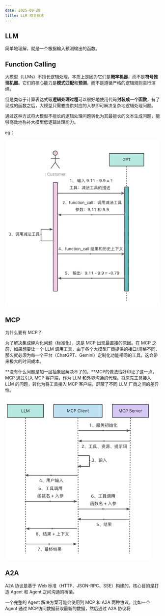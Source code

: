 ```yaml
---
date: 2025-09-28
title: LLM 相关技术
---
```

## LLM
简单地理解，就是一个根据输入预测输出的函数。

## Function Calling
大模型（LLMs）不擅长逻辑处理，本质上是因为它们是**概率机器**，而不是**符号推理机器**。它们的核心能力是**模式匹配**和**预测**，而不是遵循严格的逻辑规则进行演绎。

但是类似于计算表达式等**逻辑处理过程**可以很好地使用代码**封装成一个函数**，有了现成的函数之后，大模型只需要提供对应的入参即可解决复杂地逻辑处理问题。

通过这种方式将大模型不擅长的逻辑处理问题转化为其最擅长的文本生成问题，能够高效地弥补大模型低逻辑处理能力。

eg：

![](https://raw.githubusercontent.com/lyydsheep/pic/main/20250928201650.png)

## MCP
为什么要有 MCP？

为了解决集成碎片化问题（标准化），这是 MCP 出现最直接的原因。在 MCP 之前，如果想要让一个 LLM 调用工具，由于各个大模型厂商提供的接口/规格不同，那么就必须为每一个平台（ChatGPT、Gemini）定制化功能相同的工具。这会带来极大的时间成本。

**没有什么问题是加一层抽象层解决不了的。**MCP的做法恰好印证了这一点，MCP 通过引入 MCP 客户端，作为 LLM 和外界沟通的代理。将原先工具接入 LLM 的问题，转化为将工具接入 MCP 客户端，屏蔽了不同 LLM 厂商之间的差异性。

![](https://raw.githubusercontent.com/lyydsheep/pic/main/20250928201612.png)

## A2A
A2A 协议是基于 Web 标准（HTTP、JSON-RPC、SSE）构建的，核心目的是打造 Agent 和 Agent 之间沟通的桥梁。

一个完整的 Agent 解决方案可能会使用到 MCP 和 A2A 两种协议。比如一个 Agent 通过 MCP访问数据获取最新的数据，然后通过 A2A 协议将

